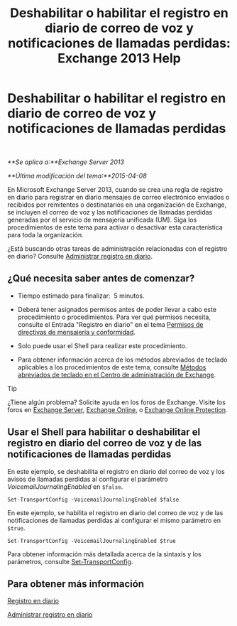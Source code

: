 ﻿---
title: 'Deshabilitar o habilitar el registro en diario de correo de voz y notificaciones de llamadas perdidas: Exchange 2013 Help'
TOCTitle: Deshabilitar o habilitar el registro en diario de correo de voz y notificaciones de llamadas perdidas
ms:assetid: 5164a92e-69e6-4339-b80c-0cfbf0dc0198
ms:mtpsurl: https://technet.microsoft.com/es-es/library/Bb201690(v=EXCHG.150)
ms:contentKeyID: 49895624
ms.date: 05/22/2018
mtps_version: v=EXCHG.150
ms.translationtype: MT
---

# Deshabilitar o habilitar el registro en diario de correo de voz y notificaciones de llamadas perdidas

 

_**Se aplica a:**Exchange Server 2013_

_**Última modificación del tema:**2015-04-08_

En Microsoft Exchange Server 2013, cuando se crea una regla de registro en diario para registrar en diario mensajes de correo electrónico enviados o recibidos por remitentes o destinatarios en una organización de Exchange, se incluyen el correo de voz y las notificaciones de llamadas perdidas generadas por el servicio de mensajería unificada (UM). Siga los procedimientos de este tema para activar o desactivar esta característica para toda la organización.

¿Está buscando otras tareas de administración relacionadas con el registro en diario? Consulte [Administrar registro en diario](manage-journaling-exchange-2013-help.md).

## ¿Qué necesita saber antes de comenzar?

  - Tiempo estimado para finalizar:  5 minutos.

  - Deberá tener asignados permisos antes de poder llevar a cabo este procedimiento o procedimientos. Para ver qué permisos necesita, consulte el Entrada "Registro en diario" en el tema [Permisos de directivas de mensajería y conformidad](messaging-policy-and-compliance-permissions-exchange-2013-help.md).

  - Solo puede usar el Shell para realizar este procedimiento.

  - Para obtener información acerca de los métodos abreviados de teclado aplicables a los procedimientos de este tema, consulte [Métodos abreviados de teclado en el Centro de administración de Exchange](keyboard-shortcuts-in-the-exchange-admin-center-exchange-online-protection-help.md).


> [!TIP]
> ¿Tiene algún problema? Solicite ayuda en los foros de Exchange. Visite los foros en <A href="https://go.microsoft.com/fwlink/p/?linkid=60612">Exchange Server</A>, <A href="https://go.microsoft.com/fwlink/p/?linkid=267542">Exchange Online</A>, o <A href="https://go.microsoft.com/fwlink/p/?linkid=285351">Exchange Online Protection</A>.



## Usar el Shell para habilitar o deshabilitar el registro en diario del correo de voz y de las notificaciones de llamadas perdidas

En este ejemplo, se deshabilita el registro en diario del correo de voz y los avisos de llamadas perdidas al configurar el parámetro *VoicemailJournalingEnabled* en `$false`.

    Set-TransportConfig -VoicemailJournalingEnabled $false

En este ejemplo, se habilita el registro en diario del correo de voz y de las notificaciones de llamadas perdidas al configurar el mismo parámetro en `$true`.

    Set-TransportConfig -VoicemailJournalingEnabled $true

Para obtener información más detallada acerca de la sintaxis y los parámetros, consulte [Set-TransportConfig](https://technet.microsoft.com/es-es/library/bb124151\(v=exchg.150\)).

## Para obtener más información

[Registro en diario](journaling-exchange-2013-help.md)

[Administrar registro en diario](manage-journaling-exchange-2013-help.md)

